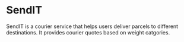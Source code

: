 # SendIT
SendIT is a courier service that helps users deliver parcels to different destinations. It provides courier quotes based on weight catgories.

